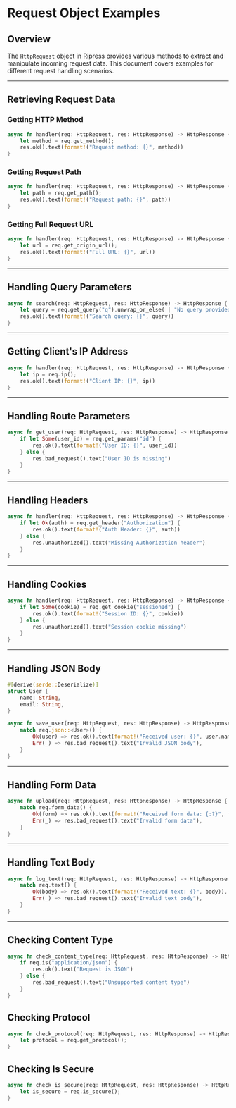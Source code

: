 # Request Object Examples

## Overview

The `HttpRequest` object in Ripress provides various methods to extract and manipulate incoming request data. This document covers examples for different request handling scenarios.

---

## Retrieving Request Data

### Getting HTTP Method

```rust
async fn handler(req: HttpRequest, res: HttpResponse) -> HttpResponse {
    let method = req.get_method();
    res.ok().text(format!("Request method: {}", method))
}
```

### Getting Request Path

```rust
async fn handler(req: HttpRequest, res: HttpResponse) -> HttpResponse {
    let path = req.get_path();
    res.ok().text(format!("Request path: {}", path))
}
```

### Getting Full Request URL

```rust
async fn handler(req: HttpRequest, res: HttpResponse) -> HttpResponse {
    let url = req.get_origin_url();
    res.ok().text(format!("Full URL: {}", url))
}
```

---

## Handling Query Parameters

```rust
async fn search(req: HttpRequest, res: HttpResponse) -> HttpResponse {
    let query = req.get_query("q").unwrap_or_else(|| "No query provided".to_string());
    res.ok().text(format!("Search query: {}", query))
}
```

---

## Getting Client's IP Address

```rust
async fn handler(req: HttpRequest, res: HttpResponse) -> HttpResponse {
    let ip = req.ip();
    res.ok().text(format!("Client IP: {}", ip))
}
```

---

## Handling Route Parameters

```rust
async fn get_user(req: HttpRequest, res: HttpResponse) -> HttpResponse {
    if let Some(user_id) = req.get_params("id") {
        res.ok().text(format!("User ID: {}", user_id))
    } else {
        res.bad_request().text("User ID is missing")
    }
}
```

---

## Handling Headers

```rust
async fn handler(req: HttpRequest, res: HttpResponse) -> HttpResponse {
    if let Ok(auth) = req.get_header("Authorization") {
        res.ok().text(format!("Auth Header: {}", auth))
    } else {
        res.unauthorized().text("Missing Authorization header")
    }
}
```

---

## Handling Cookies

```rust
async fn handler(req: HttpRequest, res: HttpResponse) -> HttpResponse {
    if let Some(cookie) = req.get_cookie("sessionId") {
        res.ok().text(format!("Session ID: {}", cookie))
    } else {
        res.unauthorized().text("Session cookie missing")
    }
}
```

---

## Handling JSON Body

```rust
#[derive(serde::Deserialize)]
struct User {
    name: String,
    email: String,
}

async fn save_user(req: HttpRequest, res: HttpResponse) -> HttpResponse {
    match req.json::<User>() {
        Ok(user) => res.ok().text(format!("Received user: {}", user.name)),
        Err(_) => res.bad_request().text("Invalid JSON body"),
    }
}
```

---

## Handling Form Data

```rust
async fn upload(req: HttpRequest, res: HttpResponse) -> HttpResponse {
    match req.form_data() {
        Ok(form) => res.ok().text(format!("Received form data: {:?}", form)),
        Err(_) => res.bad_request().text("Invalid form data"),
    }
}
```

---

## Handling Text Body

```rust
async fn log_text(req: HttpRequest, res: HttpResponse) -> HttpResponse {
    match req.text() {
        Ok(body) => res.ok().text(format!("Received text: {}", body)),
        Err(_) => res.bad_request().text("Invalid text body"),
    }
}
```

---

## Checking Content Type

```rust
async fn check_content_type(req: HttpRequest, res: HttpResponse) -> HttpResponse {
    if req.is("application/json") {
        res.ok().text("Request is JSON")
    } else {
        res.bad_request().text("Unsupported content type")
    }
}
```

## Checking Protocol

```rust
async fn check_protocol(req: HttpRequest, res: HttpResponse) -> HttpResponse {
    let protocol = req.get_protocol();
}
```

## Checking Is Secure

```rust
async fn check_is_secure(req: HttpRequest, res: HttpResponse) -> HttpResponse {
    let is_secure = req.is_secure();
}
```
